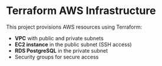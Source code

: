 # Terraform AWS Infrastructure

This project provisions AWS resources using Terraform:
- **VPC** with public and private subnets
- **EC2 instance** in the public subnet (SSH access)
- **RDS PostgreSQL** in the private subnet
- Security groups for secure access
